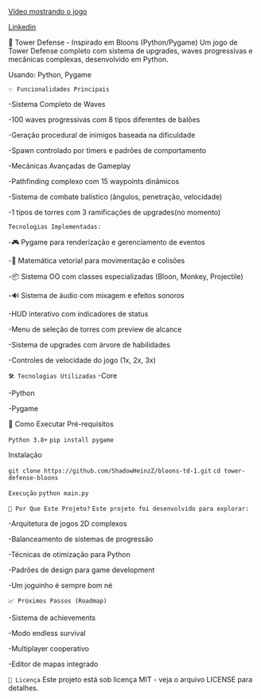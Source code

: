 [Vídeo mostrando o jogo](https://www.youtube.com/watch?v=nQbCPDrdX7w)

[Linkedin](https://www.linkedin.com/in/gabriel-morais-de-oliveira-72259a359/)

🎯 Tower Defense - Inspirado em Bloons (Python/Pygame)
Um jogo de Tower Defense completo com sistema de upgrades, waves progressivas e mecânicas complexas, desenvolvido em Python.

Usando: Python, Pygame

`✨ Funcionalidades Principais`

-Sistema Completo de Waves

-100 waves progressivas com 8 tipos diferentes de balões

-Geração procedural de inimigos baseada na dificuldade

-Spawn controlado por timers e padrões de comportamento

-Mecânicas Avançadas de Gameplay

-Pathfinding complexo com 15 waypoints dinâmicos

-Sistema de combate balístico (ângulos, penetração, velocidade)

-1 tipos de torres com 3 ramificações de upgrades(no momento)

`Tecnologias Implementadas:`

-🎮 Pygame para renderização e gerenciamento de eventos

-🧮 Matemática vetorial para movimentação e colisões

-📦 Sistema OO com classes especializadas (Bloon, Monkey, Projectile)

-🔊 Sistema de áudio com mixagem e efeitos sonoros

-HUD interativo com indicadores de status

-Menu de seleção de torres com preview de alcance

-Sistema de upgrades com árvore de habilidades

-Controles de velocidade do jogo (1x, 2x, 3x)

`🛠️ Tecnologias Utilizadas`
  -Core
  
  -Python
  
  -Pygame

🚀 Como Executar
Pré-requisitos

`Python 3.8+`
`pip install pygame`

Instalação

`git clone https://github.com/ShadowHeinzZ/bloons-td-1.git`
`cd tower-defense-bloons`

`Execução`
`python main.py`

`🤔 Por Que Este Projeto?`
`Este projeto foi desenvolvido para explorar:`

-Arquitetura de jogos 2D complexos

-Balanceamento de sistemas de progressão

-Técnicas de otimização para Python

-Padrões de design para game development

-Um joguinho é sempre bom né

`📈 Próximos Passos (Roadmap)`

-Sistema de achievements

-Modo endless survival

-Multiplayer cooperativo

-Editor de mapas integrado

`📄 Licença`
Este projeto está sob licença MIT - veja o arquivo LICENSE para detalhes.
